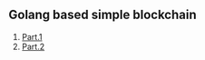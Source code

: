 ## Golang based simple blockchain

1. [Part.1](https://mingrammer.com/building-blockchain-in-go-part-1/)
2. [Part.2](https://mingrammer.com/building-blockchain-in-go-part-2/)